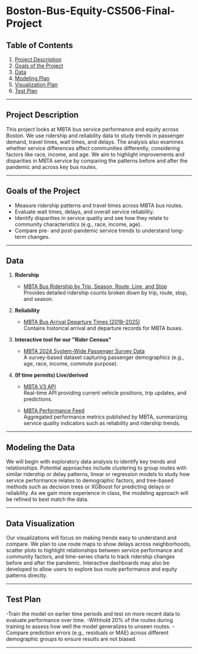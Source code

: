 # Boston-Bus-Equity-CS506-Final-Project

## Table of Contents
1. [Project Description](#project-description)  
2. [Goals of the Project](#goals)  
3. [Data](#data)   
4. [Modeling Plan](#modeling-plan)  
5. [Visualization Plan](#visualization-plan)  
6. [Test Plan](#test-plan)  

---

## Project Description
This project looks at MBTA bus service performance and equity across Boston. We use ridership and reliability data to study trends in passenger demand, travel times, wait times, and delays. The analysis also examines whether service differences affect communities differently, considering factors like race, income, and age. We aim to highlight improvements and disparities in MBTA service by comparing the patterns before and after the pandemic and across key bus routes. 

---

## Goals of the Project
- Measure ridership patterns and travel times across MBTA bus routes.
- Evaluate wait times, delays, and overall service reliability.
- Identify disparities in service quality and see how they relate to community characteristics (e.g., race, income, age).
- Compare pre- and post-pandemic service trends to understand long-term changes.

---

## Data

1. **Ridership**  
   - [MBTA Bus Ridership by Trip, Season, Route, Line, and Stop](https://mbta-massdot.opendata.arcgis.com/datasets/8daf4a33925a4df59183f860826d29ee/about)  
     Provides detailed ridership counts broken down by trip, route, stop, and season.

2. **Reliability**  
   - [MBTA Bus Arrival Departure Times (2018–2025)](https://mbta-massdot.opendata.arcgis.com/search?q=MBTA%20Bus%20Arrival%20Departure%20Times)  
     Contains historical arrival and departure records for MBTA buses. 

3. **Interactive tool for our "Rider Census"**  
   - [MBTA 2024 System-Wide Passenger Survey Data](https://mbta-massdot.opendata.arcgis.com/datasets/7da1f62034f64cb4bc9e2afefe9a1fdc_0/explore)  
     A survey-based dataset capturing passenger demographics (e.g., age, race, income, commute purpose).

4. **(If time permits) Live/derived**  
   - [MBTA V3 API](https://www.mbta.com/developers/v3-api)  
     Real-time API providing current vehicle positions, trip updates, and predictions.
     
   - [MBTA Performance Feed](https://www.mbta.com/performance-metrics)  
     Aggregated performance metrics published by MBTA, summarizing service quality indicators such as reliability and ridership trends.  
    
---

## Modeling the Data
We will begin with exploratory data analysis to identify key trends and relationships. Potential approaches include clustering to group routes with similar ridership or delay patterns, linear or regression models to study how service performance relates to demographic factors, and tree-based methods such as decision trees or XGBoost for predicting delays or reliability. As we gain more experience in class, the modeling approach will be refined to best match the data.


------

## Data Visualization 
Our visualizations will focus on making trends easy to understand and compare. We plan to use route maps to show delays across neighborhoods, scatter plots to highlight relationships between service performance and community factors, and time-series charts to track ridership changes before and after the pandemic. Interactive dashboards may also be developed to allow users to explore bus route performance and equity patterns directly.


---



## Test Plan
-Train the model on earlier time periods and test on more recent data to evaluate performance over time.
-Withhold 20% of the routes during training to assess how well the model generalizes to unseen routes.
-Compare prediction errors (e.g., residuals or MAE) across different demographic groups to ensure results are not biased.


---


